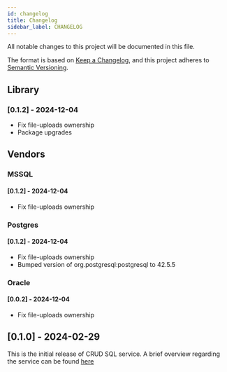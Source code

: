 ```yaml
---
id: changelog
title: Changelog
sidebar_label: CHANGELOG
---
```




All notable changes to this project will be documented in this file.

The format is based on [Keep a Changelog](https://keepachangelog.com/en/1.0.0/),
and this project adheres to [Semantic Versioning](https://semver.org/spec/v2.0.0.html).

## Library
### [0.1.2] - 2024-12-04

- Fix file-uploads ownership
- Package upgrades

## Vendors
### MSSQL
#### [0.1.2] - 2024-12-04

- Fix file-uploads ownership

### Postgres
#### [0.1.2] - 2024-12-04

- Fix file-uploads ownership
- Bumped version of org.postgresql:postgresql to 42.5.5

### Oracle
#### [0.0.2] - 2024-12-04

- Fix file-uploads ownership

## [0.1.0] - 2024-02-29

This is the initial release of CRUD SQL service. A brief overview regarding the service can be found [here](/runtime_suite/crud-sql/10_overview.md)
